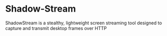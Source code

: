 # Shadow-Stream
ShadowStream is a stealthy, lightweight screen streaming tool designed to capture and transmit desktop frames over HTTP

